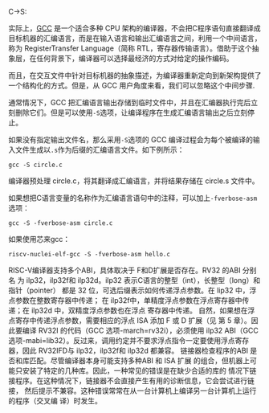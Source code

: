 C->S:

实际上，[GCC](http://c.biancheng.net/gcc/) 是一个适合多种 CPU 架构的编译器，不会把C程序语句直接翻译成目标机器的汇编语言，而是在输入语言和输出汇编语言之间，利用一个中间语言，称为 RegisterTransfer Language（简称 RTL，寄存器传输语言）。借助于这个抽象层，在任何背景下，编译器可以选择最经济的方式对给定的操作编码。

而且，在交互文件中针对目标机器的抽象描述，为编译器重新定向到新架构提供了一个结构化的方式。但是，从 GCC 用户角度来看，我们可以忽略这个中间步骤.

通常情况下，GCC 把汇编语言输出存储到临时文件中，并且在汇编器执行完后立刻删除它们。但是可以使用`-S`选项，让编译程序在生成汇编语言输出之后立刻停止。

如果没有指定输出文件名，那么采用`-S`选项的 GCC 编译过程会为每个被编译的输入文件生成以`.s`作为后缀的汇编语言文件。如下例所示：

`gcc -S circle.c`

编译器预处理 circle.c，将其翻译成汇编语言，并将结果存储在 circle.s 文件中。

如果想把C语言变量的名称作为汇编语言语句中的注释，可以加上`-fverbose-asm`选项：

`gcc -S -fverbose-asm circle.c`



如果使用芯来gcc：

 `riscv-nuclei-elf-gcc -S -fverbose-asm hello.c`





RISC-V编译器支持多个ABI，具体取决于 F和D扩展是否存在。RV32 的ABI 分别名
为 ilp32，ilp32f和 ilp32d。ilp32 表示C语言的整型（int），长整型（long）和指针（pointer） 都是 32 位，可选后缀表示如何传递浮点参数。在 lip32 中，浮点参数在整数寄存器中传递； 在 ilp32f中，单精度浮点参数在浮点寄存器中传递；在 ilp32d 中，双精度浮点参数也在浮点 寄存器中传递。 自然，如果想在浮点寄存中传递浮点参数，需要相应的浮点 ISA 添加 F 或 D 扩展（见
第 5 章）。因此要编译 RV32I 的代码（GCC 选项-march=rv32i），必须使用 ilp32 ABI（GCC 选项-mabi=lib32）。反过来，调用约定并不要求浮点指令一定要使用浮点寄存器，因此 RV32IFD与 ilp32，ilp32f和 ilp32d 都兼容。 链接器检查程序的ABI 是否和库匹配。尽管编译器本身可能支持多种ABI 和 ISA 扩展
的组合，但机器上可能只安装了特定的几种库。因此，一种常见的错误是在缺少合适的库的 情况下链接程序。在这种情况下，链接器不会直接产生有用的诊断信息，它会尝试进行链接， 然后提示不兼容。这种错误常常在从一台计算机上编译另一台计算机上运行的程序（交叉编 译）时发生。